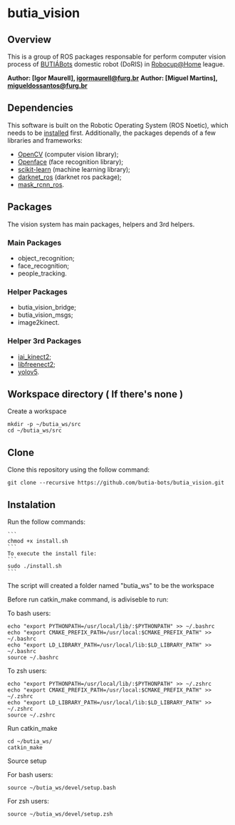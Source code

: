 # butia_vision

## Overview
This is a group of ROS packages responsable for perform computer vision process of [BUTIÁBots](https://fbot.vercel.app/) domestic robot (DoRIS) in [Robocup@Home](https://athome.robocup.org/) league. 

**Author: [Igor Maurell], igormaurell@furg.br**
**Author: [Miguel Martins], migueldossantos@furg.br**

## Dependencies
This software is built on the Robotic Operating System (ROS Noetic), which needs to be [installed](https://github.com/butia-bots/butia_learning/wiki/Instala%C3%A7%C3%B5es-importantes#ros-robot-operating-system) first. Additionally, the packages depends of a few libraries and frameworks:

- [OpenCV](http://opencv.org/) (computer vision library);
- [Openface](https://cmusatyalab.github.io/openface/) (face recognition library);
- [scikit-learn](http://scikit-learn.org/stable/) (machine learning library);
- [darknet_ros](https://github.com/leggedrobotics/darknet_ros) (darknet ros package);
- [mask_rcnn_ros](https://github.com/crislmfroes/mask_rcnn_ros).

## Packages
The vision system has main packages, helpers and 3rd helpers.

### Main Packages
- object_recognition;
- face_recognition;
- people_tracking.

### Helper Packages
- butia_vision_bridge;
- butia_vision_msgs;
- image2kinect.

### Helper 3rd Packages
- [iai_kinect2](https://github.com/butia-bots/iai_kinect2);
- [libfreenect2](https://github.com/butia-bots/libfreenect2);
- [yolov5](https://github.com/butia-bots/yolov5).

## Workspace directory ( If there's none )
Create a workspace
```
mkdir -p ~/butia_ws/src
cd ~/butia_ws/src
```

## Clone

Clone this repository using the follow command:
```
git clone --recursive https://github.com/butia-bots/butia_vision.git
```

## Instalation

Run the follow commands:

	```
	chmod +x install.sh
	```
	To execute the install file:
	```
	sudo ./install.sh
	```
The script will created a folder named "butia_ws" to be the workspace

Before run catkin_make command, is adiviseble to run:

To bash users:
```
echo "export PYTHONPATH=/usr/local/lib/:$PYTHONPATH" >> ~/.bashrc
echo "export CMAKE_PREFIX_PATH=/usr/local:$CMAKE_PREFIX_PATH" >> ~/.bashrc
echo "export LD_LIBRARY_PATH=/usr/local/lib:$LD_LIBRARY_PATH" >> ~/.bashrc
source ~/.bashrc
```

To zsh users:
```
echo "export PYTHONPATH=/usr/local/lib/:$PYTHONPATH" >> ~/.zshrc
echo "export CMAKE_PREFIX_PATH=/usr/local:$CMAKE_PREFIX_PATH" >> ~/.zshrc
echo "export LD_LIBRARY_PATH=/usr/local/lib:$LD_LIBRARY_PATH" >> ~/.zshrc
source ~/.zshrc
```

Run catkin_make

```
cd ~/butia_ws/
catkin_make
```

Source setup

For bash users:
```
source ~/butia_ws/devel/setup.bash
```
For zsh users:
```
source ~/butia_ws/devel/setup.zsh
```